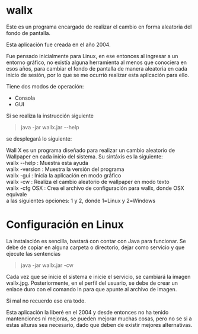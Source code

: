 # wallx
Este es un programa encargado de realizar el cambio en forma aleatoria del fondo de pantalla.

Esta aplicación fue creada en el año 2004.

Fue pensado inicialmente para Linux, en ese entonces al ingresar a un entorno gráfico, no existía alguna herramienta al menos que conociera en esos años, para cambiar el fondo de pantalla de manera aleatoria en cada inicio de sesión, por lo que se me ocurrió realizar esta aplicación para ello.

Tiene dos modos de operación:
* Consola
* GUI

Si se realiza la instrucción siguiente
> java -jar wallx.jar --help

se desplegará lo siguiente:

Wall X es un programa diseñado para realizar un cambio
aleatorio de Wallpaper en cada inicio del sistema.
Su sintáxis es la siguiente:  
wallx --help    : Muestra esta ayuda  
wallx -version  : Muestra la versión del programa  
wallx -gui      : Inicia la aplicación en modo gráfico  
wallx -cw       : Realiza el cambio aleatorio de wallpaper en modo texto  
wallx -cfg OSX  : Crea el archivo de configuración para wallx, donde OSX equivale  
                  a las siguientes opciones: 1 y 2, donde 1=Linux y 2=Windows

# Configuración en Linux
La instalación es sencilla, bastará con contar con Java para funcionar.
Se debe de copiar en alguna carpeta o directorio, dejar como servicio y que ejecute las sentencias
> java -jar wallx.jar -cw

Cada vez que se inicie el sistema e inicie el servicio, se cambiará la imagen wallx.jpg. Posteriormente, en el perfil del usuario, se debe de crear un enlace duro con el comando ln para que apunte al archivo de imagen.

Si mal no recuerdo eso era todo.

Esta aplicación la liberé en el 2004 y desde entonces no ha tenido mantenciones ni mejoras, se pueden mejorar muchas cosas, pero no se si a estas alturas sea necesario, dado que deben de existir mejores alternativas.
